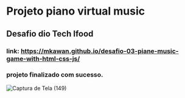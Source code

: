 # Projeto piano virtual music 

## Desafio dio Tech Ifood

### link: https://mkawan.github.io/desafio-03-piane-music-game-with-html-css-js/

### projeto finalizado com sucesso.


![Captura de Tela (149)](https://github.com/MKawan/desafio-03-piane-music-game-with-html-css-js/assets/51447066/0f8e70b7-6e49-4a55-87b7-64e4871cbaa0)
